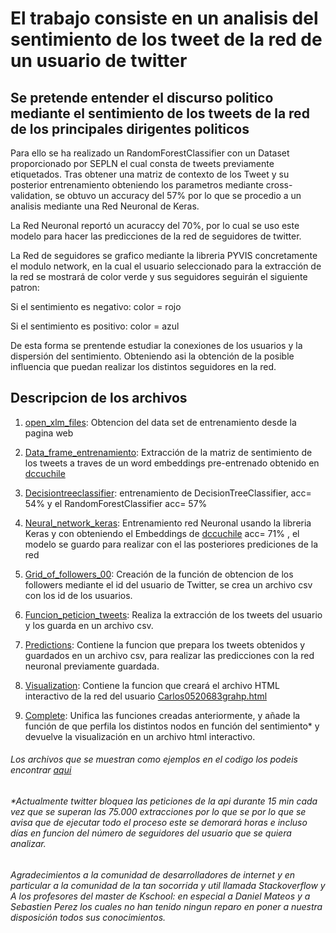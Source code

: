 # El trabajo consiste en un analisis del sentimiento de los tweet de la red de un usuario de twitter

## Se pretende entender el discurso politico mediante el sentimiento de los tweets de la red de los principales dirigentes politicos 

Para ello se ha realizado un RandomForestClassifier con un Dataset proporcionado por SEPLN el cual consta de tweets previamente etiquetados. Tras obtener una matriz de contexto de los Tweet y su posterior entrenamiento obteniendo los parametros mediante cross-validation, se obtuvo un accuracy del 57% por lo que se procedio a un analisis mediante una Red Neuronal de Keras.

La Red Neuronal reportó un acuraccy del 70%, por lo cual se uso este modelo para hacer las predicciones de la red de seguidores de twitter.

 La Red de seguidores se grafico mediante la libreria  PYVIS concretamente el modulo network, en la cual el usuario seleccionado para la extracción de la red se mostrará de color verde y sus seguidores seguirán el siguiente patron: 
 
Si el sentimiento es negativo: color = rojo                                                                                        

Si el sentimiento es positivo: color = azul                                                                                      

De esta forma se prentende estudiar la conexiones de los usuarios y la dispersión del sentimiento. Obteniendo asi la obtención de la posible influencia que puedan realizar los distintos seguidores en la red.

## Descripcion de los archivos 
1. [open_xlm_files](https://github.com/SergioMedBron/-TFM-Analisis-del-discurso-politico-en-Twitter/blob/master/open_xlm_files.ipynb): Obtencion del data set de entrenamiento desde la pagina web 

2. [Data_frame_entrenamiento](https://github.com/SergioMedBron/-TFM-Analisis-del-discurso-politico-en-Twitter/blob/master/Data_frame_entrenamiento.ipynb): Extracción de la matriz de sentimiento de los tweets a traves de un word embeddings pre-entrenado obtenido en  [dccuchile](https://github.com/dccuchile/spanish-word-embeddings) 

3. [Decisiontreeclassifier](https://github.com/SergioMedBron/-TFM-Analisis-del-discurso-politico-en-Twitter/blob/master/decisiontreeclasifier.ipynb): entrenamiento de DecisionTreeClassifier, acc= 54% y el RandomForestClassifier acc= 57%

4. [Neural_network_keras](https://github.com/SergioMedBron/-TFM-Analisis-del-discurso-politico-en-Twitter/blob/master/Neural_network_keras.ipynb): Entrenamiento red Neuronal usando la libreria Keras y con obteniendo el Embeddings de [dccuchile](https://github.com/dccuchile/spanish-word-embeddings) acc= 71% , el modelo se guardo para realizar con el las posteriores prediciones de la red

5. [Grid_of_followers_00](https://github.com/SergioMedBron/-TFM-Analisis-del-discurso-politico-en-Twitter/blob/master/Grid_of_followers_00.ipynb): Creación de la función de obtencion de los followers mediante el id del usuario de Twitter, se crea un archivo csv con los id de los usuarios. 

6. [Funcion_peticion_tweets](https://github.com/SergioMedBron/-TFM-Analisis-del-discurso-politico-en-Twitter/blob/master/Funcion_peticion_de_tweets.ipynb): Realiza la extracción de los tweets del usuario y los guarda en un archivo csv.

7. [Predictions](https://github.com/SergioMedBron/-TFM-Analisis-del-discurso-politico-en-Twitter/blob/master/Predictions.ipynb):
Contiene la funcion que prepara los tweets obtenidos y guardados en un archivo csv, para realizar las predicciones con la red neuronal previamente guardada.

8. [Visualization](https://github.com/SergioMedBron/-TFM-Analisis-del-discurso-politico-en-Twitter/blob/master/Visualization.ipynb): Contiene la funcion que creará el archivo HTML interactivo de la red del usuario [Carlos0520683grahp.html](https://github.com/SergioMedBron/-TFM-Analisis-del-discurso-politico-en-Twitter/blob/master/Carlos0520683grahp.html)

9. [Complete](https://github.com/SergioMedBron/-TFM-Analisis-del-discurso-politico-en-Twitter/blob/master/Complete.ipynb): Unifica las funciones creadas anteriormente, y añade la función de que perfila los distintos nodos en función del sentimiento* y devuelve la visualización en un archivo html interactivo.










###### Los archivos que se muestran como ejemplos en el codigo los podeis encontrar [aqui](https://drive.google.com/drive/folders/1sb_kMnyRKRgByDTUeUdGHD6k58ae7sK1?usp=sharing)

###### *Actualmente twitter bloquea las peticiones de la api durante 15 min cada vez que se superan las 75.000 extracciones por lo que se por lo que se avisa que de ejecutar todo el proceso este se demorará horas e incluso días en funcion del número de seguidores del usuario que se quiera analizar.

######  Agradecimientos a la comunidad de desarrolladores de internet y en particular a la comunidad de la tan socorrida y util llamada Stackoverflow y A los profesores del master de Kschool: en especial a Daniel Mateos y a Sebastien Perez los cuales no han tenido ningun reparo en poner a nuestra disposición todos sus conocimientos.
